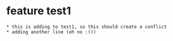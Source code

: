 # feature test1
    * this is adding to test1, so this should create a conflict
    * adding another line (oh no :())
